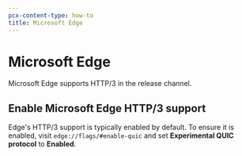 ```yaml
---
pcx-content-type: how-to
title: Microsoft Edge
---
```


# Microsoft Edge

Microsoft Edge supports HTTP/3 in the release channel.

## Enable Microsoft Edge HTTP/3 support

Edge's HTTP/3 support is typically enabled by default. To ensure it is enabled, visit `edge://flags/#enable-quic` and set **Experimental QUIC protocol** to **Enabled**.
